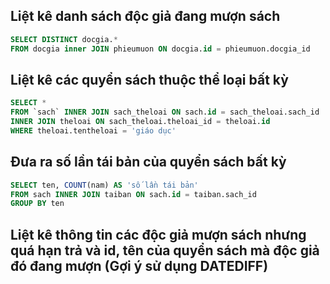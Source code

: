 ## Liệt kê danh sách độc giả đang mượn sách
```sql
SELECT DISTINCT docgia.*
FROM docgia inner JOIN phieumuon ON docgia.id = phieumuon.docgia_id 


```

## Liệt kê các quyển sách thuộc thể loại bất kỳ
```sql 
SELECT * 
FROM `sach` INNER JOIN sach_theloai ON sach.id = sach_theloai.sach_id
INNER JOIN theloai ON sach_theloai.theloai_id = theloai.id
WHERE theloai.tentheloai = 'giáo dục'

```

## Đưa ra số lần tái bản của quyển sách bất kỳ

```sql
SELECT ten, COUNT(nam) AS 'số lần tái bản'
FROM sach INNER JOIN taiban ON sach.id = taiban.sach_id
GROUP BY ten
```

## Liệt kê thông tin các độc giả mượn sách nhưng quá hạn trả và id, tên của quyển sách mà độc giả đó đang mượn (Gợi ý sử dụng DATEDIFF)

```sql

```